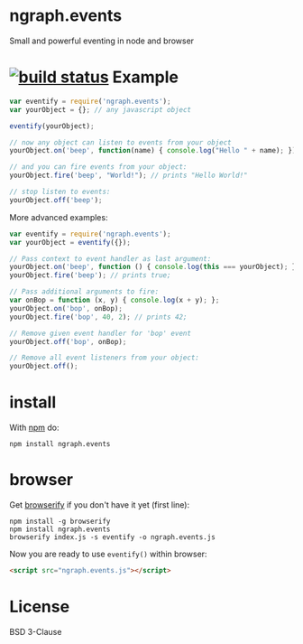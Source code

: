 ngraph.events
=============

Small and powerful eventing in node and browser

[![build status](https://secure.travis-ci.org/anvaka/ngraph.events.png)](http://travis-ci.org/anvaka/ngraph.events)
Example
=======

``` js
var eventify = require('ngraph.events');
var yourObject = {}; // any javascript object

eventify(yourObject);

// now any object can listen to events from your object
yourObject.on('beep', function(name) { console.log("Hello " + name); });

// and you can fire events from your object:
yourObject.fire('beep', "World!"); // prints "Hello World!"

// stop listen to events:
yourObject.off('beep');
```

More advanced examples:

``` js
var eventify = require('ngraph.events');
var yourObject = eventify({});

// Pass context to event handler as last argument:
yourObject.on('beep', function () { console.log(this === yourObject); }, yourObject);
yourObject.fire('beep'); // prints true;

// Pass additional arguments to fire:
var onBop = function (x, y) { console.log(x + y); };
yourObject.on('bop', onBop);
yourObject.fire('bop', 40, 2); // prints 42;

// Remove given event handler for 'bop' event
yourObject.off('bop', onBop);

// Remove all event listeners from your object:
yourObject.off();
```

install
=======

With [npm](http://npmjs.org) do:

```
npm install ngraph.events
```

browser
=======
Get [browserify](http://browserify.org/) if you don't have it yet (first line):

```
npm install -g browserify
npm install ngraph.events
browserify index.js -s eventify -o ngraph.events.js
```

Now you are ready to use ```eventify()``` within browser:
``` html
<script src="ngraph.events.js"></script>
```

License
=======

BSD 3-Clause
